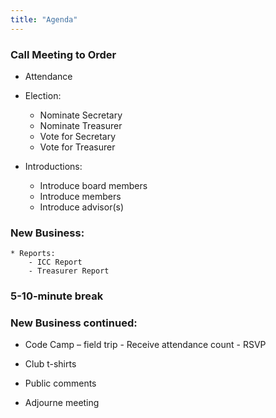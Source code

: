 ```yaml
---
title: "Agenda" 
---
```


### Call Meeting to Order

* Attendance

* Election: 
	- Nominate Secretary 
	- Nominate Treasurer
	- Vote for Secretary
	- Vote for Treasurer

* Introductions:
	- Introduce board members
	- Introduce members
	- Introduce advisor(s)

### New Business: 
	* Reports:
		- ICC Report
		- Treasurer Report
	

### 5-10-minute break

### New Business continued:
* Code Camp –  field trip
		- Receive attendance count
		- RSVP
* Club t-shirts 

* Public comments

* Adjourne meeting
